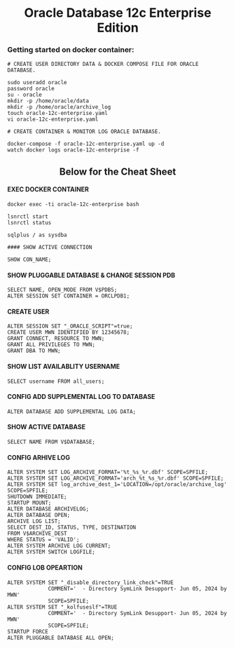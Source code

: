 <div align="center">
  
# Oracle Database 12c Enterprise Edition

</div>

### Getting started on docker container:

```
# CREATE USER DIRECTORY DATA & DOCKER COMPOSE FILE FOR ORACLE DATABASE.

sudo useradd oracle
password oracle
su - oracle
mkdir -p /home/oracle/data
mkdir -p /home/oracle/archive_log
touch oracle-12c-enterprise.yaml
vi oracle-12c-enterprise.yaml

# CREATE CONTAINER & MONITOR LOG ORACLE DATABASE.

docker-compose -f oracle-12c-enterprise.yaml up -d
watch docker logs oracle-12c-enterprise -f
```
<div align="center">

## Below for the Cheat Sheet

</div>

#### EXEC DOCKER CONTAINER
```
docker exec -ti oracle-12c-enterprise bash
````
````
lsnrctl start
lsnrctl status
````
````
sqlplus / as sysdba
````
```
#### SHOW ACTIVE CONNECTION
```
```
SHOW CON_NAME;
```
#### SHOW PLUGGABLE DATABASE & CHANGE SESSION PDB
```
SELECT NAME, OPEN_MODE FROM V$PDBS;
ALTER SESSION SET CONTAINER = ORCLPDB1;
```
#### CREATE USER 
```
ALTER SESSION SET "_ORACLE_SCRIPT"=true;
CREATE USER MWN IDENTIFIED BY 12345678;
GRANT CONNECT, RESOURCE TO MWN;
GRANT ALL PRIVILEGES TO MWN;
GRANT DBA TO MWN;
```
#### SHOW LIST AVAILABLITY USERNAME
```
SELECT username FROM all_users;
```
#### CONFIG ADD SUPPLEMENTAL LOG TO DATABASE
```
ALTER DATABASE ADD SUPPLEMENTAL LOG DATA;
```
#### SHOW ACTIVE DATABASE
```
SELECT NAME FROM V$DATABASE;
```
#### CONFIG ARHIVE LOG
```
ALTER SYSTEM SET LOG_ARCHIVE_FORMAT='%t_%s_%r.dbf' SCOPE=SPFILE;
ALTER SYSTEM SET LOG_ARCHIVE_FORMAT='arch_%t_%s_%r.dbf' SCOPE=SPFILE;
ALTER SYSTEM SET log_archive_dest_1='LOCATION=/opt/oracle/archive_log' SCOPE=SPFILE;
SHUTDOWN IMMEDIATE;
STARTUP MOUNT;
ALTER DATABASE ARCHIVELOG;
ALTER DATABASE OPEN;
ARCHIVE LOG LIST;
SELECT DEST_ID, STATUS, TYPE, DESTINATION
FROM V$ARCHIVE_DEST
WHERE STATUS = 'VALID';
ALTER SYSTEM ARCHIVE LOG CURRENT;
ALTER SYSTEM SWITCH LOGFILE;
```
#### CONFIG LOB OPEARTION
```
ALTER SYSTEM SET "_disable_directory_link_check"=TRUE
             COMMENT='  - Directory SymLink Desupport- Jun 05, 2024 by MWN'
             SCOPE=SPFILE;
ALTER SYSTEM SET "_kolfuseslf"=TRUE
             COMMENT='  - Directory SymLink Desupport- Jun 05, 2024 by MWN'
             SCOPE=SPFILE;
STARTUP FORCE
ALTER PLUGGABLE DATABASE ALL OPEN;
```
